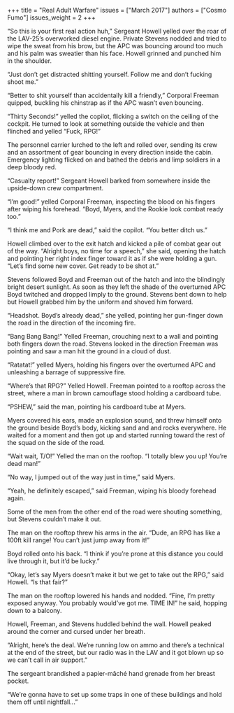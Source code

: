 +++
title = "Real Adult Warfare"
issues = ["March 2017"]
authors = ["Cosmo Fumo"]
issues_weight = 2
+++

“So this is your first real action huh,” Sergeant Howell yelled over the roar of the LAV-25’s overworked diesel engine. Private Stevens nodded and tried to wipe the sweat from his brow, but the APC was bouncing around too much and his palm was sweatier than his face. Howell grinned and punched him in the shoulder.

“Just don’t get distracted shitting yourself. Follow me and don’t fucking shoot me.”

“Better to shit yourself than accidentally kill a friendly,” Corporal Freeman quipped, buckling his chinstrap as if the APC wasn’t even bouncing.

“Thirty Seconds!” yelled the copilot, flicking a switch on the ceiling of the cockpit. He turned to look at something outside the vehicle and then flinched and yelled “Fuck, RPG!”

The personnel carrier lurched to the left and rolled over, sending its crew and an assortment of gear bouncing in every direction inside the cabin. Emergency lighting flicked on and bathed the debris and limp soldiers in a deep bloody red.

“Casualty report!” Sergeant Howell barked from somewhere inside the upside-down crew compartment.

“I’m good!” yelled Corporal Freeman, inspecting the blood on his fingers after wiping his forehead. “Boyd, Myers, and the Rookie look combat ready too.”

“I think me and Pork are dead,” said the copilot. “You better ditch us.”

Howell climbed over to the exit hatch and kicked a pile of combat gear out of the way. “Alright boys, no time for a speech,” she said, opening the hatch and pointing her right index finger toward it as if she were holding a gun. “Let’s find some new cover. Get ready to be shot at.”

Stevens followed Boyd and Freeman out of the hatch and into the blindingly bright desert sunlight. As soon as they left the shade of the overturned APC Boyd twitched and dropped limply to the ground. Stevens bent down to help but Howell grabbed him by the uniform and shoved him forward.

“Headshot. Boyd’s already dead,” she yelled, pointing her gun-finger down the road in the direction of the incoming fire.

“Bang Bang Bang!” Yelled Freeman, crouching next to a wall and pointing both fingers down the road. Stevens looked in the direction Freeman was pointing and saw a man hit the ground in a cloud of dust.

“Ratatat!” yelled Myers, holding his fingers over the overturned APC and unleashing a barrage of suppressive fire.

“Where’s that RPG?” Yelled Howell. Freeman pointed to a rooftop across the street, where a man in brown camouflage stood holding a cardboard tube.

“PSHEW,” said the man, pointing his cardboard tube at Myers.

Myers covered his ears, made an explosion sound, and threw himself onto the ground beside Boyd’s body, kicking sand and and rocks everywhere. He waited for a moment and then got up and started running toward the rest of the squad on the side of the road.

“Wait wait, T/O!” Yelled the man on the rooftop. “I totally blew you up! You’re dead man!”

“No way, I jumped out of the way just in time,” said Myers.

“Yeah, he definitely escaped,” said Freeman, wiping his bloody forehead again.

Some of the men from the other end of the road were shouting something, but Stevens couldn’t make it out.

The man on the rooftop threw his arms in the air. “Dude, an RPG has like a 100ft kill range! You can’t just jump away from it!”

Boyd rolled onto his back. “I think if you’re prone at this distance you could live through it, but it’d be lucky.”

“Okay, let’s say Myers doesn’t make it but we get to take out the RPG,” said Howell. “Is that fair?”

The man on the rooftop lowered his hands and nodded. “Fine, I’m pretty exposed anyway. You probably would’ve got me. TIME IN!” he said, hopping down to a balcony.

Howell, Freeman, and Stevens huddled behind the wall. Howell peaked around the corner and cursed under her breath.

“Alright, here’s the deal. We’re running low on ammo and there’s a technical at the end of the street, but our radio was in the LAV and it got blown up so we can’t call in air support.”

The sergeant brandished a papier-mâché hand grenade from her breast pocket.

“We’re gonna have to set up some traps in one of these buildings and hold them off until nightfall...”
